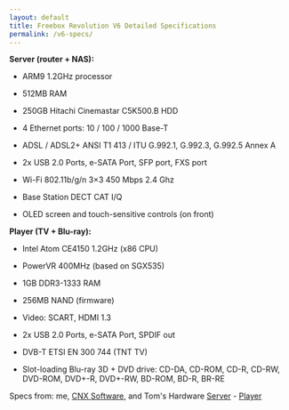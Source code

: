 ```yaml
---
layout: default
title: Freebox Revolution V6 Detailed Specifications
permalink: /v6-specs/
---
```

**Server (router + NAS):**

* ARM9 1.2GHz processor

* 512MB RAM

* 250GB Hitachi Cinemastar C5K500.B HDD

* 4 Ethernet ports: 10 / 100 / 1000 Base-T

* ADSL / ADSL2+ ANSI T1 413 / ITU G.992.1, G.992.3, G.992.5 Annex A

* 2x USB 2.0 Ports, e-SATA Port, SFP port, FXS port

* Wi-Fi 802.11b/g/n 3×3 450 Mbps 2.4 Ghz

* Base Station DECT CAT I/Q

* OLED screen and touch-sensitive controls (on front)

**Player (TV + Blu-ray):**

* Intel Atom CE4150 1.2GHz (x86 CPU)

* PowerVR 400MHz (based on SGX535)

* 1GB DDR3-1333 RAM

* 256MB NAND (firmware)

* Video: SCART, HDMI 1.3

* 2x USB 2.0 Ports, e-SATA Port, SPDIF out

* DVB-T ETSI EN 300 744 (TNT TV)

* Slot-loading Blu-ray 3D + DVD drive: CD-DA, CD-ROM, CD-R, CD-RW, DVD-ROM, DVD+-R, DVD+-RW, BD-ROM, BD-R, BR-RE

Specs from: me, [CNX Software](https://www.cnx-software.com/2010/12/15/freebox-revolution-quadruple-play-set-top-box-internet-tv-voip-mobile/), and Tom's Hardware [Server](https://www.tomshardware.fr/freebox-revolution-ce-qui-se-cache-dans-le-serveur/) - [Player](https://www.tomshardware.fr/freebox-revolution-au-tour-du-player/)
